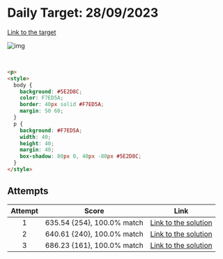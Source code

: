 # Daily Target: 28/09/2023

[Link to the target](https://cssbattle.dev/play/UzsDqnxtoQ5nQy2l2aiO)

![img](src/images/daily-target_2023-09-28.png)

<br>

```html
<p>
<style>
  body {
    background: #5E2D8C;
    color: F7ED5A;
    border: 40px solid #F7ED5A;
    margin: 50 60;
  }
  p {
    background: #F7ED5A;
    width: 40;
    height: 40;
    margin: 40;
    box-shadow: 80px 0, 40px -80px #5E2D8C;
  }
</style>
```

## Attempts
| Attempt | Score | Link |
|:-:|:-:|:-:|
| 1 | 635.54 {254}, 100.0% match | [Link to the solution](src/html/daily-target_2023-09-28_attempt-01.html) |
| 2 | 640.61 {240}, 100.0% match | [Link to the solution](src/html/daily-target_2023-09-28_attempt-02.html) |
| 3 | 686.23 {161}, 100.0% match | [Link to the solution](src/html/daily-target_2023-09-28_attempt-03.html) |